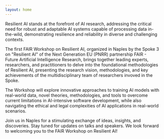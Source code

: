 ```yaml
---
layout: home
---
```


Resilient AI stands at the forefront of AI research, addressing the critical need for robust and adaptable AI systems capable of processing data in-the-wild, demonstrating resilience and reliability in diverse and challenging contexts.

The first FAIR Workshop on Resilient AI, organized in Naples by the Spoke 3 on "Resilient AI" of the Next Generation EU (PNRR) partnership FAIR - Future Artificial Intelligence Research, brings together leading experts, researchers, and practitioners to delve into the foundational methodologies of Resilient AI, presenting the research vision, methodologies, and key achievements of the multidisciplinary team of researchers invoved in the Spoke. 

The Workshop will explore innovative approaches to training AI models with real-world data, novel theories, methodologies, and tools to overcome current limitations in AI-intensive software development, while also navigating the ethical and legal complexities of AI applications in real-world scenarios.

Join us in Naples for a stimulating exchange of ideas, insights, and discoveries.
Stay tuned for updates on talks and speakers. 
We look forward to welcoming you to the FAIR Workshop on Resilient AI!